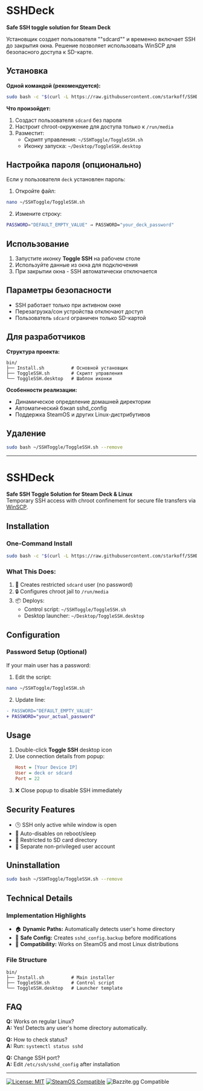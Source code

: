 # SSHDeck
**Safe SSH toggle solution for Steam Deck**

Установщик создает пользователя ""sdcard"" и временно включает SSH до закрытия окна. Решение позволяет использовать WinSCP для безопасного доступа к SD-карте.

## Установка
**Одной командой (рекомендуется):**
```bash
sudo bash -c "$(curl -L https://raw.githubusercontent.com/starkoff/SSHDeck_bazzite/main/bin/Install.sh)"
```

**Что произойдет:**
1. Создаст пользователя `sdcard` без пароля
2. Настроит chroot-окружение для доступа только к `/run/media`
3. Разместит:
   - Скрипт управления: `~/SSHToggle/ToggleSSH.sh`
   - Иконку запуска: `~/Desktop/ToggleSSH.desktop`

## Настройка пароля (опционально)
Если у пользователя `deck` установлен пароль:
1. Откройте файл:
```bash
nano ~/SSHToggle/ToggleSSH.sh
```
2. Измените строку:
```bash
PASSWORD="DEFAULT_EMPTY_VALUE" → PASSWORD="your_deck_password"
```

## Использование
1. Запустите иконку **Toggle SSH** на рабочем столе
2. Используйте данные из окна для подключения
3. При закрытии окна - SSH автоматически отключается

## Параметры безопасности
- SSH работает только при активном окне
- Перезагрузка/сон устройства отключают доступ
- Пользователь `sdcard` ограничен только SD-картой

## Для разработчиков
**Структура проекта:**
```
bin/
├── Install.sh          # Основной установщик
├── ToggleSSH.sh        # Скрипт управления
└── ToggleSSH.desktop   # Шаблон иконки
```

**Особенности реализации:**
- Динамическое определение домашней директории
- Автоматический бэкап sshd_config
- Поддержка SteamOS и других Linux-дистрибутивов

## Удаление
```bash
sudo bash ~/SSHToggle/ToggleSSH.sh --remove
```





-------------- 


# SSHDeck
**Safe SSH Toggle Solution for Steam Deck & Linux**  
Temporary SSH access with chroot confinement for secure file transfers via [WinSCP](https://winscp.net/eng/index.php).

## Installation
### One-Command Install
```bash
sudo bash -c "$(curl -L https://raw.githubusercontent.com/starkoff/SSHDeck_bazzite/main/bin/Install.sh)"
```

### What This Does:
1. 🔧 Creates restricted `sdcard` user (no password)
2. 🔒 Configures chroot jail to `/run/media`
3. 📦 Deploys:
   - Control script: `~/SSHToggle/ToggleSSH.sh`
   - Desktop launcher: `~/Desktop/ToggleSSH.desktop`

## Configuration
### Password Setup (Optional)
If your main user has a password:
1. Edit the script:
```bash
nano ~/SSHToggle/ToggleSSH.sh
```
2. Update line:
```diff
- PASSWORD="DEFAULT_EMPTY_VALUE"
+ PASSWORD="your_actual_password"
```

## Usage
1. Double-click **Toggle SSH** desktop icon
2. Use connection details from popup:
   ```ini
   Host = [Your Device IP]
   User = deck or sdcard
   Port = 22
   ```
3. ❌ Close popup to disable SSH immediately

## Security Features
- 🕒 SSH only active while window is open
- 🔄 Auto-disables on reboot/sleep
- 📁 Restricted to SD card directory
- 👤 Separate non-privileged user account

## Uninstallation
```bash
sudo bash ~/SSHToggle/ToggleSSH.sh --remove
```

## Technical Details
### Implementation Highlights
- 🏠 **Dynamic Paths:** Automatically detects user's home directory
- 💾 **Safe Config:** Creates `sshd_config.backup` before modifications
- 🐧 **Compatibility:** Works on SteamOS and most Linux distributions

### File Structure
```tree
bin/
├── Install.sh          # Main installer
├── ToggleSSH.sh        # Control script
└── ToggleSSH.desktop   # Launcher template
```

## FAQ
**Q:** Works on regular Linux?  
**A:** Yes! Detects any user's home directory automatically.

**Q:** How to check status?  
**A:** Run: `systemctl status sshd`

**Q:** Change SSH port?  
**A:** Edit `/etc/ssh/sshd_config` after installation

---

[![License: MIT](https://img.shields.io/badge/License-MIT-yellow.svg)](https://opensource.org/licenses/MIT)
[![SteamOS Compatible](https://img.shields.io/badge/SteamOS-Compatible-success)](https://store.steampowered.com/steamos)
![Bazzite.gg Compatible](https://img.shields.io/badge/Bazzite.gg-Compatible-success)
